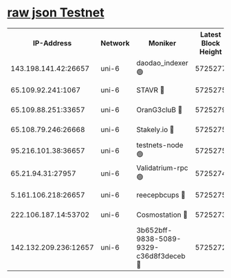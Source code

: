 [raw json Testnet](https://rpc-check.junot.stavr.tech/junot/rpc-junot-result.json)
=


<table><tr><th>IP-Address</th><th>Network</th><th>Moniker</th><th>Latest Block Height</th><th>Earliest Block Height</th><th>Catching Up</th><th>Voting Power</th><th>Scan Time</th></tr><tr><td>143.198.141.42:26657</td><td>uni-6</td><td>daodao_indexer 🟢</td><td>5725277</td><td>1</td><td>False</td><td>0</td><td>2023-12-02T22:15:56.537516459UTC</td></tr><tr><td>65.109.92.241:1067</td><td>uni-6</td><td>STAVR 🔴</td><td>5725275</td><td>1138541</td><td>False</td><td>6042</td><td>2023-12-02T22:15:45.972979033UTC</td></tr><tr><td>65.109.88.251:33657</td><td>uni-6</td><td>OranG3cluB 🔴</td><td>5725279</td><td>1138541</td><td>False</td><td>11</td><td>2023-12-02T22:16:00.979330534UTC</td></tr><tr><td>65.108.79.246:26668</td><td>uni-6</td><td>Stakely.io 🔴</td><td>5725275</td><td>1570872</td><td>False</td><td>1128435</td><td>2023-12-02T22:15:47.033719381UTC</td></tr><tr><td>95.216.101.38:36657</td><td>uni-6</td><td>testnets-node 🟢</td><td>5725275</td><td>1615130</td><td>False</td><td>0</td><td>2023-12-02T22:15:49.418572368UTC</td></tr><tr><td>65.21.94.31:27957</td><td>uni-6</td><td>Validatrium-rpc 🟢</td><td>5725274</td><td>2943363</td><td>False</td><td>0</td><td>2023-12-02T22:15:41.570539362UTC</td></tr><tr><td>5.161.106.218:26657</td><td>uni-6</td><td>reecepbcups 🔴</td><td>5725275</td><td>4468422</td><td>False</td><td>105015</td><td>2023-12-02T22:15:46.620281851UTC</td></tr><tr><td>222.106.187.14:53702</td><td>uni-6</td><td>Cosmostation 🔴</td><td>5725273</td><td>5344501</td><td>False</td><td>110003</td><td>2023-12-02T22:15:39.199284167UTC</td></tr><tr><td>142.132.209.236:12657</td><td>uni-6</td><td>3b652bff-9838-5089-9329-c36d8f3deceb 🔴</td><td>5725272</td><td>5711280</td><td>False</td><td>157563</td><td>2023-12-02T22:15:38.007097624UTC</td></tr></table>